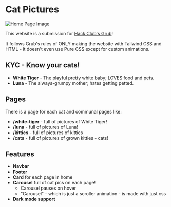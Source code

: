 # Cat Pictures

![Home Page Image](https://github.com/Sivayogeith/cat-pictures/blob/main/assets/home-page.png?raw=true)

This website is a submission for [Hack Club's Grub](https://grub.hackclub.com/)!

It follows Grub's rules of ONLY making the website with Tailwind CSS and HTML - it doesn't even use Pure CSS except for custom animations.

## KYC - Know your cats!
- **White Tiger** - The playful pretty white baby; LOVES food and pets.
- **Luna** - The always-grumpy mother; hates getting petted.

## Pages
There is a page for each cat and communal pages like:
- **/white-tiger** - full of pictures of White Tiger!
- **/luna** - full of pictures of Luna!
- **/kitties** - full of pictures of kitties
- **/cats** - full of pictures of grown kitties - cats!

## Features
- **Navbar**
- **Footer**
- **Card** for each page in home
- **Carousel** full of cat pics on each page!
  - Carousel pauses on hover
  - "Carousel" - which is just a scroller animation - is made with just css
- **Dark mode support**
